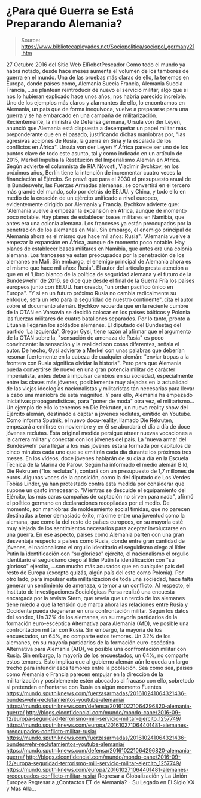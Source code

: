 # ¿Para qué Guerra se Está Preparando Alemania?

> Source: https://www.bibliotecapleyades.net/Sociopolitica/sociopol_germany21.htm

27 Octubre 2016
del Sitio Web ElRobotPescador
Como todo el mundo ya habrá notado, desde hace meses aumenta el volumen de los tambores de guerra en el mundo. Una de las pruebas más claras de ello, la tenemos en Europa, donde países como,
Alemania Suecia Francia,
Alemania
Suecia
Francia,
...se plantean reintroducir de nuevo el servicio militar, algo que si nos lo hubieran explicado hace unos años, nos habría parecido increíble. Uno de los ejemplos más claros y alarmantes de ello, lo encontramos en Alemania, un país que de forma inequívoca, vuelve a prepararse para una guerra y se ha embarcado en una campaña de militarización.
Recientemente, la ministra de Defensa germana, Ursula von der Leyen, anunció que Alemania está dispuesta a desempeñar un papel militar más preponderante que en el pasado, justificando dichas maniobras por,
"las agresivas acciones de Rusia, la guerra en Siria y la escalada de los conflictos en África".
Ursula von der Leyen
Y África parece ser uno de los puntos clave de todo este asunto, tal y como indicado en un artículo de 2015, Merkel Impulsa la Restitución del Imperialismo Alemán en África. Según advierte el columnista de RIA Nóvosti, Vladímir Bychkov, en los próximos años, Berlín tiene la intención de incrementar cuatro veces la financiación al Ejército. Se prevé que para el 2030 el presupuesto anual de la Bundeswehr, las Fuerzas Armadas alemanas, se convertirá en el tercero más grande del mundo, solo por detrás de EE.UU. y China, y todo ello en medio de la creación de un ejército unificado a nivel europeo, evidentemente dirigido por Alemania y Francia.
Bychkov advierte que:
"Alemania vuelve a empezar la expansión en África, aunque de momento poco notable. Hay planes de establecer bases militares en Namibia, que antes era una colonia alemana. Los franceses ya están preocupados por la penetración de los alemanes en Mali. Sin embargo, el enemigo principal de Alemania ahora es el mismo que hace mil años: Rusia".
"Alemania vuelve a empezar la expansión en África, aunque de momento poco notable.
Hay planes de establecer bases militares en Namibia, que antes era una colonia alemana. Los franceses ya están preocupados por la penetración de los alemanes en Mali.
Sin embargo, el enemigo principal de Alemania ahora es el mismo que hace mil años: Rusia".
El autor del artículo presta atención a que en el 'Libro blanco de la política de seguridad alemana y el futuro de la Bundeswehr' de 2016, se dice que desde el final de la Guerra Fría los países europeos junto con EE.UU. han creado,
"un orden pacífico único en Europa". "Y si en un futuro próximo Rusia no cambia radicalmente su enfoque, será un reto para la seguridad de nuestro continente", cita el autor sobre el documento alemán.
Bychkov recuerda que en la reciente cumbre de la OTAN en Varsovia se decidió colocar en los países bálticos y Polonia las fuerzas militares de cuatro batallones separados.
Por lo tanto, pronto a Lituania llegarán los soldados alemanes.
El diputado del Bundestag del partido 'La Izquierda', Gregor Gysi, tiene razón al afirmar que el argumento de la OTAN sobre la,
"sensación de amenaza de Rusia" es poco convincente: la sensación y la realidad son cosas diferentes, señala el autor.
De hecho, Gysi advierte a Merkel con unas palabras que deberían resonar fuertemente en la cabeza de cualquier alemán:
"enviar tropas a la frontera con Rusia significa olvidar la historia".
Pero para que Alemania pueda convertirse de nuevo en una gran potencia militar de carácter imperialista, antes deberá impulsar cambios en su sociedad, especialmente entre las clases más jóvenes, posiblemente muy alejadas en la actualidad de las viejas ideologías nacionalistas y militaristas tan necesarias para llevar a cabo una maniobra de esta magnitud. Y para ello, Alemania ha empezado iniciativas propagandísticas, para "poner de moda" otra vez, el militarismo... Un ejemplo de ello lo tenemos en Die Rekruten, un nuevo reality show del Ejército alemán, destinado a captar a jóvenes reclutas, emitido en Youtube.
Como informa Sputnik, el nuevo docu-reality, llamado Die Rekruten, empezará a emitirse en noviembre y en él se abordará el día a día de doce jóvenes reclutas. Esta original medida persigue atraer nuevas vocaciones a la carrera militar y conectar con los jóvenes del país. La 'nueva arma' del Bundeswehr para llegar a los más jóvenes estará formada por capítulos de cinco minutos cada uno que se emitirán cada día durante los próximos tres meses. En los vídeos, doce jóvenes hablarán de su día a día en la Escuela Técnica de la Marina de Parow. Según ha informado el medio alemán Bild, Die Rekruten ("los reclutas"), contará con un presupuesto de 1,7 millones de euros. Algunas voces de la oposición, como la del diputado de Los Verdes Tobías Linder, ya han protestado contra esta medida por considerar que supone un gasto innecesario.
"Mientras se descuide el equipamiento del Ejército, las más caras campañas de captación no sirven para nada", afirmó el político germano en declaraciones recopiladas por el medio.
De momento, son maniobras de moldeamiento social tímidas, que no parecen destinadas a tener demasiado éxito, máxime entre una juventud como la alemana, que como la del resto de países europeos, en su mayoría esté muy alejada de los sentimientos necesarios para aceptar involucrarse en una guerra.
En ese aspecto, países como Alemania parten con una gran desventaja respecto a países como Rusia, donde entre gran cantidad de jóvenes,
el nacionalismo el orgullo identitario el seguidismo ciego al líder Putin la identificación con "su glorioso" ejército,
el nacionalismo
el orgullo identitario
el seguidismo ciego al líder Putin
la identificación con "su glorioso" ejército,
...son mucho más acusados que en cualquier país del resto de Europa (excepto quizás, algún país del este como Polonia). Por otro lado, para impulsar esta militarización de toda una sociedad, hace falta generar un sentimiento de amenaza, o temor a un conflicto. Al respecto, el Instituto de Investigaciones Sociológicas Forsa realizó una encuesta encargada por la revista Stern, que revela que un tercio de los alemanes tiene miedo a que la tensión que marca ahora las relaciones entre Rusia y Occidente pueda degenerar en una confrontación militar. Según los datos del sondeo,
Un 32% de los alemanes, en su mayoría partidarios de la formación euro-escéptica Alternativa para Alemania (AfD), ve posible una confrontación militar con Rusia. Sin embargo, la mayoría de los encuestados, un 64%, no comparte estos temores.
Un 32% de los alemanes, en su mayoría partidarios de la formación euro-escéptica Alternativa para Alemania (AfD), ve posible una confrontación militar con Rusia.
Sin embargo, la mayoría de los encuestados, un 64%, no comparte estos temores.
Esto implica que al gobierno alemán aún le queda un largo trecho para infundir esos temores entre la población. Sea como sea, países como Alemania o Francia parecen empujar en la dirección de la militarización y posiblemente estén abocados al fracaso con ello, sobretodo si pretenden enfrentarse con Rusia en algún momento
Fuentes
https://mundo.sputniknews.com/fuerzasarmadas/201610241064321436-bundeswehr-reclutamientos-youtube-alemania/ https://mundo.sputniknews.com/defensa/201610221064296820-alemania-guerra/ http://blogs.elconfidencial.com/mundo/mondo-cane/2016-09-12/europa-seguridad-terrorismo-mili-servicio-militar-ejercito_1257749/ https://mundo.sputniknews.com/europa/201610271064401481-alemanes-preocupados-conflicto-militar-rusia/
https://mundo.sputniknews.com/fuerzasarmadas/201610241064321436-bundeswehr-reclutamientos-youtube-alemania/
https://mundo.sputniknews.com/defensa/201610221064296820-alemania-guerra/
http://blogs.elconfidencial.com/mundo/mondo-cane/2016-09-12/europa-seguridad-terrorismo-mili-servicio-militar-ejercito_1257749/
https://mundo.sputniknews.com/europa/201610271064401481-alemanes-preocupados-conflicto-militar-rusia/
Regresar a Globalización y La Unión Europea
Regresar a ¿Contactos ET de Alemania? - Su Legado en El Siglo XX y Mas Alla...
